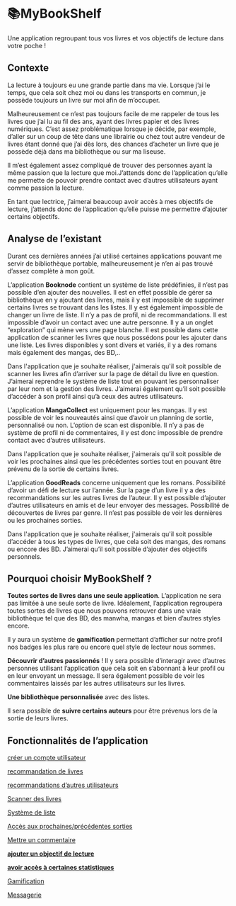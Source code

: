 # 📚MyBookShelf

Une application regroupant tous vos livres et vos objectifs de lecture dans votre poche ! 

## Contexte

La lecture à toujours eu une grande partie dans ma vie. Lorsque j’ai le temps, que cela soit chez moi ou dans les transports en commun, je possède toujours un livre sur moi afin de m’occuper. 

Malheureusement ce n’est pas toujours facile de me rappeler de tous les livres que j’ai lu au fil des ans, ayant des livres papier et des livres numériques. C’est assez problématique lorsque je décide, par exemple, d’aller sur un coup de tête dans une librairie ou chez tout autre vendeur de livres étant donné que j’ai dès lors, des chances d’acheter un livre que je possède déjà dans ma bibliothèque ou sur ma liseuse. 

Il m’est également assez compliqué de trouver des personnes ayant la même passion que la lecture que moi.J’attends donc de l’application qu’elle me permette de pouvoir prendre contact avec d’autres utilisateurs ayant comme passion la lecture. 

En tant que lectrice, j’aimerai beaucoup avoir accès à mes objectifs de lecture, j’attends donc de l’application qu’elle puisse me permettre d’ajouter certains objectifs.

## Analyse de l’existant

Durant ces dernières années j’ai utilisé certaines applications pouvant me servir de bibliothèque portable, malheureusement je n’en ai pas trouvé d’assez complète à mon goût. 

L’application **Booknode** contient un système de liste prédéfinies, il n’est pas possible d’en ajouter des nouvelles. Il est en effet possible de gérer sa bibliothèque en y ajoutant des livres, mais il y est impossible de supprimer certains livres se trouvant dans les listes. Il y est également impossible de changer un livre de liste. Il n’y a pas de profil, ni de recommandations. Il est impossible d’avoir un contact avec une autre personne. Il y a un onglet “exploration” qui mène vers une page blanche. Il est possible dans cette application de scanner les livres que nous possédons pour les ajouter dans une liste. Les livres disponibles y sont divers et variés, il y a des romans mais également des mangas, des BD,.. 

Dans l'application que je souhaite réaliser, j'aimerais qu'il soit possible de scanner les livres afin d’arriver sur la page de détail du livre en question. J’aimerai reprendre le système de liste tout en pouvant les personnaliser par leur nom et la gestion des livres. J’aimerai également qu’il soit possible d’accéder à son profil ainsi qu’à ceux des autres utilisateurs. 

L’application **MangaCollect** est uniquement pour les mangas. Il y est possible de voir les nouveautés ainsi que d’avoir un planning de sortie, personnalisé ou non. L’option de scan est disponible. Il n’y a pas de système de profil ni de commentaires, il y est donc impossible de prendre contact avec d’autres utilisateurs. 

Dans l'application que je souhaite réaliser, j'aimerais qu'il soit possible de voir les prochaines ainsi que les précédentes sorties tout en pouvant être prévenu de la sortie de certains livres. 

L’application **GoodReads** concerne uniquement que les romans. Possibilité d’avoir un défi de lecture sur l’année. Sur la page d’un livre il y a des recommandations sur les autres livres de l’auteur. Il y est possible d’ajouter d’autres utilisateurs en amis et de leur envoyer des messages. Possibilité de découvertes de livres par genre. Il n’est pas possible de voir les dernières ou les prochaines sorties. 

Dans l'application que je souhaite réaliser, j'aimerais qu'il soit possible d’accéder à tous les types de livres, que cela soit des mangas, des romans ou encore des BD. J’aimerai qu’il soit possible d’ajouter des objectifs personnels. 

## **Pourquoi choisir MyBookShelf ?**

**Toutes sortes de livres dans une seule application**. L’application ne sera pas limitée à une seule sorte de livre. Idéalement, l’application regroupera toutes sortes de livres que nous pouvons retrouver dans une vraie bibliothèque tel que des BD, des manwha, mangas et bien d’autres styles encore. 

Il y aura un système de **gamification** permettant d’afficher sur notre profil nos badges les plus rare ou encore quel style de lecteur nous sommes. 

**Découvrir d’autres passionnés** ! Il y sera possible d’interagir avec d’autres personnes utilisant l’application que cela soit en s’abonnant à leur profil ou en leur envoyant un message. Il sera également possible de voir les commentaires laissés par les autres utilisateurs sur les livres.

**Une bibliothèque personnalisée** avec des listes.

Il sera possible de **suivre certains auteurs** pour être prévenus lors de la sortie de leurs livres. 

## Fonctionnalités de l’application

[créer un compte utilisateur](%F0%9F%93%9AMyBookShelf%20d869a76e5c7b441aa7c7b859637b43cb/cre%CC%81er%20un%20compte%20utilisateur%20c016e5df79d14da6b558cd909132130b.md)

[recommandation de livres](%F0%9F%93%9AMyBookShelf%20d869a76e5c7b441aa7c7b859637b43cb/recommandation%20de%20livres%201d4c571eaafc42338e2adda4704f4f49.md)

[recommandations d’autres utilisateurs](%F0%9F%93%9AMyBookShelf%20d869a76e5c7b441aa7c7b859637b43cb/recommandations%20d%E2%80%99autres%20utilisateurs%20fad8840b5f984d688a656c072e3651ac.md)

[Scanner des livres](%F0%9F%93%9AMyBookShelf%20d869a76e5c7b441aa7c7b859637b43cb/Scanner%20des%20livres%207a1e6b20ae844f8e8134e69c4cd956b9.md)

[Système de liste](%F0%9F%93%9AMyBookShelf%20d869a76e5c7b441aa7c7b859637b43cb/Syste%CC%80me%20de%20liste%20ac23960a251c4804b9ac74aaff0c722e.md)

[Accès aux prochaines/précédentes sorties ](%F0%9F%93%9AMyBookShelf%20d869a76e5c7b441aa7c7b859637b43cb/Acce%CC%80s%20aux%20prochaines%20pre%CC%81ce%CC%81dentes%20sorties%20d25ad98f7a174f358590c57f6824c409.md)

[Mettre un commentaire](%F0%9F%93%9AMyBookShelf%20d869a76e5c7b441aa7c7b859637b43cb/Mettre%20un%20commentaire%20d66ff48652174e47b5369aa545405e8b.md)

[**ajouter un objectif de lecture**](%F0%9F%93%9AMyBookShelf%20d869a76e5c7b441aa7c7b859637b43cb/ajouter%20un%20objectif%20de%20lecture%2074f1ea10cac44390979119cc05df6eef.md)

[**avoir accès à certaines statistiques**](%F0%9F%93%9AMyBookShelf%20d869a76e5c7b441aa7c7b859637b43cb/avoir%20acce%CC%80s%20a%CC%80%20certaines%20statistiques%20036bead03da34658b73c3a12046d33ab.md)

[Gamification](%F0%9F%93%9AMyBookShelf%20d869a76e5c7b441aa7c7b859637b43cb/Gamification%2060b302df3642468cbb295ae3be5befa1.md)

[Messagerie](%F0%9F%93%9AMyBookShelf%20d869a76e5c7b441aa7c7b859637b43cb/Messagerie%20381ae7402b4c462481fe12befcdc9271.md)